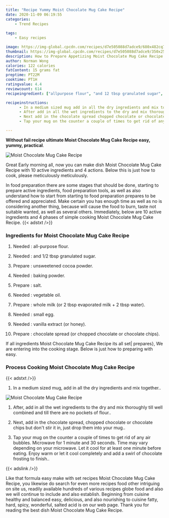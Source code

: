 ```yaml
---
title: "Recipe Yummy Moist Chocolate Mug Cake Recipe"
date: 2020-11-09 06:19:55
categories:
    - Trend Recipes
    
tags:
    - Easy recipes

image: https://img-global.cpcdn.com/recipes/d7e505088d7adce9/680x482cq70/moist-chocolate-mug-cake-recipe-recipe-main-photo.jpg
thumbnail: https://img-global.cpcdn.com/recipes/d7e505088d7adce9/350x250cq70/moist-chocolate-mug-cake-recipe-recipe-main-photo.jpg
description: How to Prepare Appetizing Moist Chocolate Mug Cake Recipe with 10 ingredients and 4 stages of easy cooking.
author: Norman Wong
calories: 122 calories
fatContent: 15 grams fat
preptime: PT22M
cooktime: PT1H
ratingvalue: 4.4
reviewcount: 614
recipeingredient: ["allpurpose flour", "and 12 tbsp granulated sugar", "unsweetened cocoa powder", "baking powder", "salt", "vegetable oil", "whole milk or 2 tbsp evaporated milk  2 tbsp water", "small egg", "vanilla extract or honey", "chocolate spread or chopped chocolate or chocolate chips"]

recipeinstructions: 
      - In a medium sized mug add in all the dry ingredients and mix together 
      - After add in all the wet ingredients to the dry and mix thoroughly till well combined and till there are no pockets of flour 
      - Next add in the chocolate spread chopped chocolate or chocolate chips but dont stir it in just drop them into your mug 
      - Tap your mug on the counter a couple of times to get rid of any air bubbles Microwave for 1 minute and 30 seconds Time may vary depending on your microwave Let it cool for at least one minute before eating Enjoy warm or let it cool completely and add a swirl of chocolate frosting to finish

---
```




**Without fail recipe ultimate Moist Chocolate Mug Cake Recipe easy, yummy, practical**. 


![Moist Chocolate Mug Cake Recipe](https://img-global.cpcdn.com/recipes/d7e505088d7adce9/680x482cq70/moist-chocolate-mug-cake-recipe-recipe-main-photo.jpg "Moist Chocolate Mug Cake Recipe")




Great Early morning all, now you can make dish Moist Chocolate Mug Cake Recipe with 10 active ingredients and 4 actions. Below this is just how to cook, please meticulously meticulously.

In food preparation there are some stages that should be done, starting to prepare active ingredients, food preparation tools, as well as also understand how to start from starting to food preparation prepares to be offered and appreciated. Make certain you has enough time as well as no is considering another thing, because will cause the food to burn, taste not suitable wanted, as well as several others. Immediately, below are 10 active ingredients and 4 phases of simple cooking Moist Chocolate Mug Cake Recipe.
{{< adstxt />}}

### Ingredients for Moist Chocolate Mug Cake Recipe


1. Needed  : all-purpose flour.

1. Needed  : and 1/2 tbsp granulated sugar.

1. Prepare  : unsweetened cocoa powder.

1. Needed  : baking powder.

1. Prepare  : salt.

1. Needed  : vegetable oil.

1. Prepare  : whole milk (or 2 tbsp evaporated milk + 2 tbsp water).

1. Needed  : small egg.

1. Needed  : vanilla extract (or honey).

1. Prepare  : chocolate spread (or chopped chocolate or chocolate chips).



If all ingredients Moist Chocolate Mug Cake Recipe its all set| prepares}, We are entering into the cooking stage. Below is just how to preparing with easy.

### Process Cooking Moist Chocolate Mug Cake Recipe

{{< adstxt />}}


1. In a medium sized mug, add in all the dry ingredients and mix together..



![Moist Chocolate Mug Cake Recipe](https://img-global.cpcdn.com/steps/c334f465d08c8b44/160x128cq70/moist-chocolate-mug-cake-recipe-recipe-step-1-photo.jpg" "Moist Chocolate Mug Cake Recipe")



1. After, add in all the wet ingredients to the dry and mix thoroughly till well combined and till there are no pockets of flour..



1. Next, add in the chocolate spread, chopped chocolate or chocolate chips but don&#39;t stir it in, just drop them into your mug..



1. Tap your mug on the counter a couple of times to get rid of any air bubbles. Microwave for 1 minute and 30 seconds. Time may vary depending on your microwave. Let it cool for at least one minute before eating. Enjoy warm or let it cool completely and add a swirl of chocolate frosting to finish..





{{< adslink />}}

Like that formula easy make with set recipes Moist Chocolate Mug Cake Recipe, you likewise do search for even more recipes food other intriguing on site us, readily available hundreds of various recipes globe food and also we will continue to include and also establish. Beginning from cuisine healthy and balanced easy, delicious, and also nourishing to cuisine fatty, hard, spicy, wonderful, salted acid is on our web page. Thank you for reading the best dish Moist Chocolate Mug Cake Recipe.
